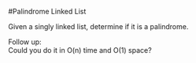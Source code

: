#Palindrome Linked List  

Given a singly linked list, determine if it is a palindrome.  

Follow up:  
Could you do it in O(n) time and O(1) space?  
